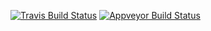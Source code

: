 [![Travis Build Status](https://travis-ci.org/patrickelectric/public-privated-repo.svg?branch=master)](https://travis-ci.org/patrickelectric/public-privated-repo)
[![Appveyor Build Status](https://ci.appveyor.com/api/projects/status/jt5y079wx0w4fawx/branch/master?svg=true)](https://ci.appveyor.com/project/patrickelectric/public-privated-repo)
